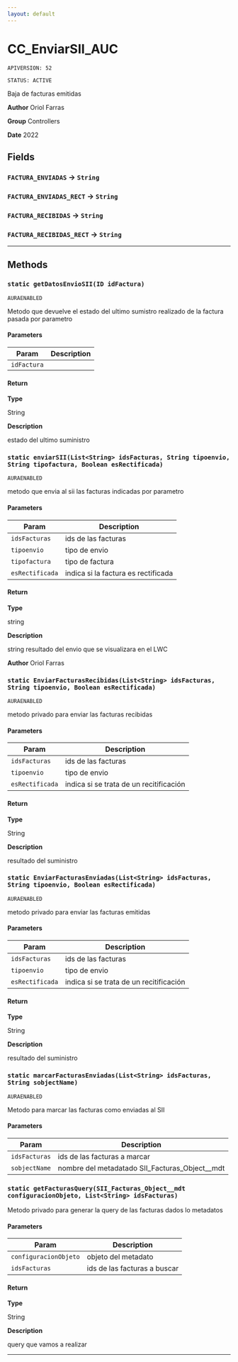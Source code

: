 ```yaml
---
layout: default
---
```

# CC_EnviarSII_AUC

`APIVERSION: 52`

`STATUS: ACTIVE`

Baja de facturas emitidas


**Author** Oriol Farras


**Group** Controllers


**Date** 2022

## Fields

### `FACTURA_ENVIADAS` → `String`


### `FACTURA_ENVIADAS_RECT` → `String`


### `FACTURA_RECIBIDAS` → `String`


### `FACTURA_RECIBIDAS_RECT` → `String`


---
## Methods
### `static getDatosEnvioSII(ID idFactura)`

`AURAENABLED`

Metodo que devuelve el estado del ultimo sumistro realizado de la factura pasada por parametro

#### Parameters
|Param|Description|
|---|---|
|`idFactura`||

#### Return

**Type**

String

**Description**

estado del ultimo suministro

### `static enviarSII(List<String> idsFacturas, String tipoenvio, String tipofactura, Boolean esRectificada)`

`AURAENABLED`

metodo que envia al sii las facturas indicadas por parametro

#### Parameters
|Param|Description|
|---|---|
|`idsFacturas`|ids de las facturas|
|`tipoenvio`|tipo de envio|
|`tipofactura`|tipo de factura|
|`esRectificada`|indica si la factura es rectificada|

#### Return

**Type**

string

**Description**

string resultado del envio que se visualizara en el LWC


**Author** Oriol Farras

### `static EnviarFacturasRecibidas(List<String> idsFacturas, String tipoenvio, Boolean esRectificada)`

`AURAENABLED`

metodo privado para enviar las facturas recibidas

#### Parameters
|Param|Description|
|---|---|
|`idsFacturas`|ids de las facturas|
|`tipoenvio`|tipo de envio|
|`esRectificada`|indica si se trata de un recitificación|

#### Return

**Type**

String

**Description**

resultado del suministro

### `static EnviarFacturasEnviadas(List<String> idsFacturas, String tipoenvio, Boolean esRectificada)`

`AURAENABLED`

metodo privado para enviar las facturas emitidas

#### Parameters
|Param|Description|
|---|---|
|`idsFacturas`|ids de las facturas|
|`tipoenvio`|tipo de envio|
|`esRectificada`|indica si se trata de un recitificación|

#### Return

**Type**

String

**Description**

resultado del suministro

### `static marcarFacturasEnviadas(List<String> idsFacturas, String sobjectName)`

`AURAENABLED`

Metodo para marcar las facturas como enviadas al SII

#### Parameters
|Param|Description|
|---|---|
|`idsFacturas`|ids de las facturas a marcar|
|`sobjectName`|nombre del metadatado SII_Facturas_Object__mdt|

### `static getFacturasQuery(SII_Facturas_Object__mdt configuracionObjeto, List<String> idsFacturas)`

Metodo privado para generar la query de las facturas dados lo metadatos

#### Parameters
|Param|Description|
|---|---|
|`configuracionObjeto`|objeto del metadato|
|`idsFacturas`|ids de las facturas a buscar|

#### Return

**Type**

String

**Description**

query que vamos a realizar

---
